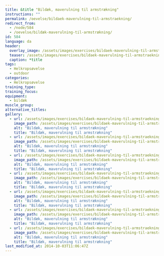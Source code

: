 ```yaml
---
title: &title "Bildæk, maverulning til armstrækning"
instructions: ""
permalink: /oevelse/bildaek-maverulning-til-armstraekning/
redirect_from:
  - /node/584
  - /oevelse/bildæk-maverulning-til-armstrækning/
id: 584
language: da
header:
  overlay_image: /assets/images/exercises/bildaek-maverulning-til-armstraekning-0.jpg
  teaser: /assets/images/exercises/bildaek-maverulning-til-armstraekning-0-320.jpg
  caption: *title
tags:
  - Helkropsøvelse
  - outdoor
categories:
  - Helkropsøvelse
training_type: 
training_focus: 
equipment:
  - bildæk
muscle_group:
alternative_titles:
gallery:
  - url: /assets/images/exercises/bildaek-maverulning-til-armstraekning-0.jpg
    image_path: /assets/images/exercises/bildaek-maverulning-til-armstraekning-0-320.jpg
    alt: "Bildæk, maverulning til armstrækning"
    title: "Bildæk, maverulning til armstrækning"
  - url: /assets/images/exercises/bildaek-maverulning-til-armstraekning-1.jpg
    image_path: /assets/images/exercises/bildaek-maverulning-til-armstraekning-1-320.jpg
    alt: "Bildæk, maverulning til armstrækning"
    title: "Bildæk, maverulning til armstrækning"
  - url: /assets/images/exercises/bildaek-maverulning-til-armstraekning-2.jpg
    image_path: /assets/images/exercises/bildaek-maverulning-til-armstraekning-2-320.jpg
    alt: "Bildæk, maverulning til armstrækning"
    title: "Bildæk, maverulning til armstrækning"
  - url: /assets/images/exercises/bildaek-maverulning-til-armstraekning-3.jpg
    image_path: /assets/images/exercises/bildaek-maverulning-til-armstraekning-3-320.jpg
    alt: "Bildæk, maverulning til armstrækning"
    title: "Bildæk, maverulning til armstrækning"
  - url: /assets/images/exercises/bildaek-maverulning-til-armstraekning-4.jpg
    image_path: /assets/images/exercises/bildaek-maverulning-til-armstraekning-4-320.jpg
    alt: "Bildæk, maverulning til armstrækning"
    title: "Bildæk, maverulning til armstrækning"
  - url: /assets/images/exercises/bildaek-maverulning-til-armstraekning-5.jpg
    image_path: /assets/images/exercises/bildaek-maverulning-til-armstraekning-5-320.jpg
    alt: "Bildæk, maverulning til armstrækning"
    title: "Bildæk, maverulning til armstrækning"
  - url: /assets/images/exercises/bildaek-maverulning-til-armstraekning-6.jpg
    image_path: /assets/images/exercises/bildaek-maverulning-til-armstraekning-6-320.jpg
    alt: "Bildæk, maverulning til armstrækning"
    title: "Bildæk, maverulning til armstrækning"
last_modified_at: 2014-10-03T11:06:47Z
---
```



